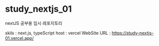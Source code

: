 # study_nextjs_01
nextJS 공부용 임시 레포지토리

skils : next.js, typeScript
host : vercel
WebSite URL : https://study-nextjs-01.vercel.app/
